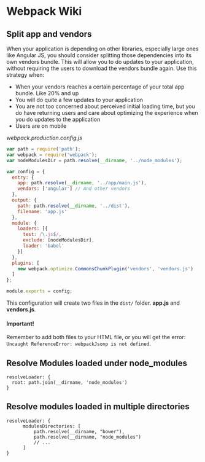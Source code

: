 # Webpack Wiki


## Split app and vendors

When your application is depending on other libraries, especially large ones like Angular JS, you should consider splitting those dependencies into its own vendors bundle. This will allow you to do updates to your application, without requiring the users to download the vendors bundle again. Use this strategy when:

* When your vendors reaches a certain percentage of your total app bundle. Like 20% and up
* You will do quite a few updates to your application
* You are not too concerned about perceived initial loading time, but you do have returning users and care about optimizing the experience when you do updates to the application
* Users are on mobile

*webpack.production.config.js*

```javascript
var path = require('path');
var webpack = require('webpack');
var nodeModulesDir = path.resolve(__dirname, '../node_modules');

var config = {
  entry: {
    app: path.resolve(__dirname, '../app/main.js'),
    vendors: ['angular'] // And other vendors
  },
  output: {
    path: path.resolve(__dirname, '../dist'),
    filename: 'app.js'
  },
  module: {
    loaders: [{
      test: /\.js$/,
      exclude: [nodeModulesDir],
      loader: 'babel'
    }]
  },
  plugins: [
    new webpack.optimize.CommonsChunkPlugin('vendors', 'vendors.js')
  ]
};

module.exports = config;
```
This configuration will create two files in the `dist/` folder. **app.js** and **vendors.js**.

#### Important!

Remember to add both files to your HTML file, or you will get the error: `Uncaught ReferenceError: webpackJsonp is not defined`.




## Resolve Modules loaded under node_modules

```
resolveLoader: {
  root: path.join(__dirname, 'node_modules')
}
```

## Resolve modules loaded in multiple directories
```
resolveLoader: {
      modulesDirectories: [
          path.resolve(__dirname, "bower"), 
          path.resolve(__dirname, "node_modules")
          // ...
      ]
}
```
